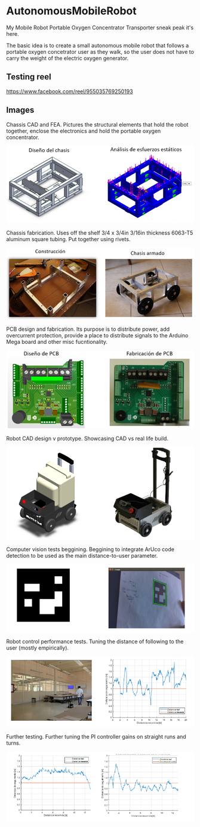 # AutonomousMobileRobot

My  Mobile Robot Portable Oxygen Concentrator Transporter sneak peak it's here.

The basic idea is to create a small autonomous mobile robot that follows a portable oxygen concetrator user as they walk, so the user does not have to carry the weight of the electric oxygen generator.

## Testing reel
https://www.facebook.com/reel/955035769250193

## Images
Chassis CAD and FEA. Pictures the structural elements that hold the robot together, enclose the electronics and hold the portable oxygen concentrator.

![CADnFEA](https://github.com/AlfredMadera/AutonomousMobileRobot/blob/main/images/CADnFEA.png?raw=true)

Chassis fabrication. Uses off the shelf 3/4 x 3/4in 3/16in thickness 6063-T5 aluminum square tubing. Put together using rivets.

![BnB_chassis](https://github.com/AlfredMadera/AutonomousMobileRobot/blob/main/images/BUILDnBUILT_Chassis.png?raw=true)

PCB design and fabrication. Its purpose is to distribute power, add overcurrent protection, provide a place to distribute signals to the Arduino Mega board and other misc fucntionality.

![ALTIUMnREAL_PCB](https://github.com/AlfredMadera/AutonomousMobileRobot/blob/main/images/ALTIUMnREAL_PCB.png?raw=true)

Robot CAD design v prototype. Showcasing CAD vs real life build.

![CADnREAL_Robot](https://github.com/AlfredMadera/AutonomousMobileRobot/blob/main/images/CADnREAL_Robot.png?raw=true)

Computer vision tests beggining. Beggining to integrate ArUco code detection to be used as the main distance-to-user parameter.

![ComputerVision_tests_beggining](https://github.com/AlfredMadera/AutonomousMobileRobot/blob/main/images/ComputerVision_tests_beggining.png?raw=true)

Robot control performance tests. Tuning the distance of following to the user (mostly empirically).

![tests1](https://github.com/AlfredMadera/AutonomousMobileRobot/blob/main/images/Tests_beggining.png?raw=true)

Further testing. Further tuning the PI controller gains on straight runs and turns.

![tests2](https://github.com/AlfredMadera/AutonomousMobileRobot/blob/main/images/Further_testing.png?raw=true)



